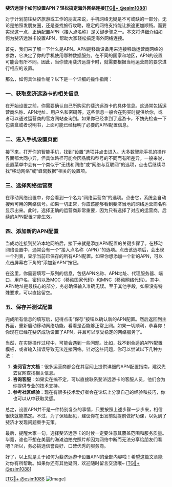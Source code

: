 **斐济远游卡如何设置APN？轻松搞定海外网络连接[[TG💪+ @esim1088](https://t.me/s/esim1088)]**

对于计划前往斐济旅游或工作的朋友来说，手机网络无疑是不可或缺的一部分。无论是拍照发朋友圈，还是查找旅行攻略，稳定的网络支持能让旅途更加顺畅。而要实现这一点，正确配置APN（接入点名称）是关键步骤之一。本文将详细介绍如何为斐济远游卡设置APN，帮助大家轻松搞定海外网络连接。

首先，我们来了解一下什么是APN。APN是移动设备用来连接移动运营商网络的参数，它决定了你的手机使用哪种数据服务。在不同的国家和地区，APN的设置可能会有所不同。因此，当你使用斐济远游卡时，就需要根据当地运营商的要求进行相应的设置。

那么，如何具体操作呢？以下是一个详细的操作指南：

### 一、获取斐济远游卡的相关信息

在开始设置之前，你需要确认自己所购买的斐济远游卡的具体信息。这通常包括运营商名称、APN地址、用户名和密码等。这些信息一般会在购买时提供给你，或者可以通过运营商的官方网站查询到。如果你已经拿到了远游卡，不妨先检查一下包装盒或者说明书，上面可能已经标明了必要的APN配置信息。

### 二、进入手机设置页面

接下来，打开你的智能手机，找到“设置”选项并点击进入。大多数智能手机的操作界面都大同小异，但具体路径可能会因品牌和型号的不同而有所差异。一般来说，设置菜单中会有一个类似于“无线和网络”或“网络与互联网”的选项，点击后继续寻找“移动网络”或“蜂窝数据”相关的设置项。

### 三、选择网络运营商

在移动网络设置中，你会看到一个名为“网络运营商”的选项。点击它，系统会自动搜索可用的网络信号。如果一切正常，你应该能够看到斐济当地的网络运营商名称显示出来。此时，选择正确的运营商非常重要，因为只有选择了对应的运营商，后续的APN配置才能生效。

### 四、添加新的APN配置

当成功连接到斐济本地网络后，接下来就是添加APN配置的关键步骤了。在移动网络设置中，通常会有一个“接入点名称（APN）”的选项。点击该选项后，会出现一个列表，显示当前已保存的所有APN配置。如果你想添加一个新的APN，可以点击屏幕右下角的“添加新APN”按钮。

在这里，你需要填写一系列的信息，包括APN名称、APN地址、代理服务器、端口、用户名、密码以及MCC（移动国家代码）和MNC（移动网络代码）。其中，APN地址是最核心的部分，务必确保输入准确无误。至于其他字段，如果没有特殊要求，可以直接留空。

### 五、保存并测试配置

完成所有信息的填写后，记得点击“保存”按钮以确认新的APN配置。然后返回到主界面，重新启动移动网络功能，看看是否能够正常上网。如果一切顺利，恭喜你！你现在已经在斐济成功设置了APN，并且可以享受稳定的网络服务了。

当然，在实际操作过程中，可能会遇到一些问题。比如，找不到合适的APN配置模板，或者输入错误导致无法连接网络。针对这些问题，你可以尝试以下几种方法：

1. **查阅官方文档**：很多运营商都会在其官网上提供详细的APN配置指南，建议先去官网查找相关信息。
2. **咨询客服**：如果实在搞不定，可以直接联系斐济远游卡的客服人员，他们会为你提供专业的技术支持。
3. **参考社区经验**：现在有很多技术爱好者会在论坛上分享自己的经验和技巧，你也可以从中获取灵感。

总之，设置APN并不是一件特别复杂的事情，只要按照上述步骤一步步来，相信很快就能搞定。不过，为了保险起见，建议你在出发前就提前做好功课，以免到了斐济才发现问题束手无策。

最后，提醒大家一句，选择斐济远游卡的时候一定要注意其覆盖范围和服务质量。毕竟，谁也不想在美丽的海滩边拍完照片却因为网络中断而无法分享给朋友们看吧？所以，务必挑选信誉良好、口碑优秀的服务商。

好了，以上就是关于如何为斐济远游卡设置APN的全部内容啦！希望这篇文章能对你有所帮助。如果你还有其他疑问，欢迎随时留言交流哦~ [[TG💪+ @esim1088](https://t.me/s/esim1088)] 

[[TG💪+ @esim1088](https://t.me/s/esim1088) ![Image](https://i.postimg.cc/4NQfJmqS/Snipaste-2025-05-13-00-14-12.png)]